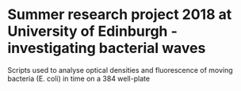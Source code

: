 # Summer research project 2018 at University of Edinburgh - investigating bacterial waves

Scripts used to analyse optical densities and fluorescence of moving bacteria (E. coli) in time on a 384 well-plate
